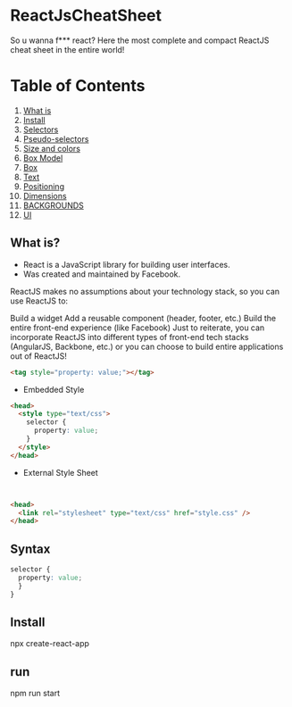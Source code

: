 # ReactJsCheatSheet

So u wanna f*** react? Here the most complete and compact ReactJS cheat sheet in the entire world!

# Table of Contents

1. [What is](#What-is)
2. [Install](#Install)
3. [Selectors](#Selectors)
4. [Pseudo-selectors](#Pseudo-selectors)
5. [Size and colors](#Size-and-colors)
6. [Box Model](#Box-Model)
7. [Box](#Box)
8. [Text](#Text)
9. [Positioning](#Positioning)
10. [Dimensions](#Dimensions)
11. [BACKGROUNDS](#BACKGROUNDS)
11. [UI](#UI)

## What is?

- React is a JavaScript library for building user interfaces.
- Was created and maintained by Facebook.

ReactJS makes no assumptions about your technology stack, so you can use ReactJS to:

Build a widget
Add a reusable component (header, footer, etc.)
Build the entire front-end experience (like Facebook)
Just to reiterate, you can incorporate ReactJS into different types of front-end tech stacks (AngularJS, Backbone, etc.) or you can choose to build entire applications out of ReactJS!



```html
<tag style="property: value;"></tag>
```
- Embedded Style

```html
<head>
  <style type="text/css">
    selector {
      property: value;
    }
  </style>
</head>
```

- External Style Sheet

```html


<head>
  <link rel="stylesheet" type="text/css" href="style.css" />
</head>
```

## Syntax

```css
selector {
  property: value;
  }
}
```


## Install
npx create-react-app

## run
npm run start


